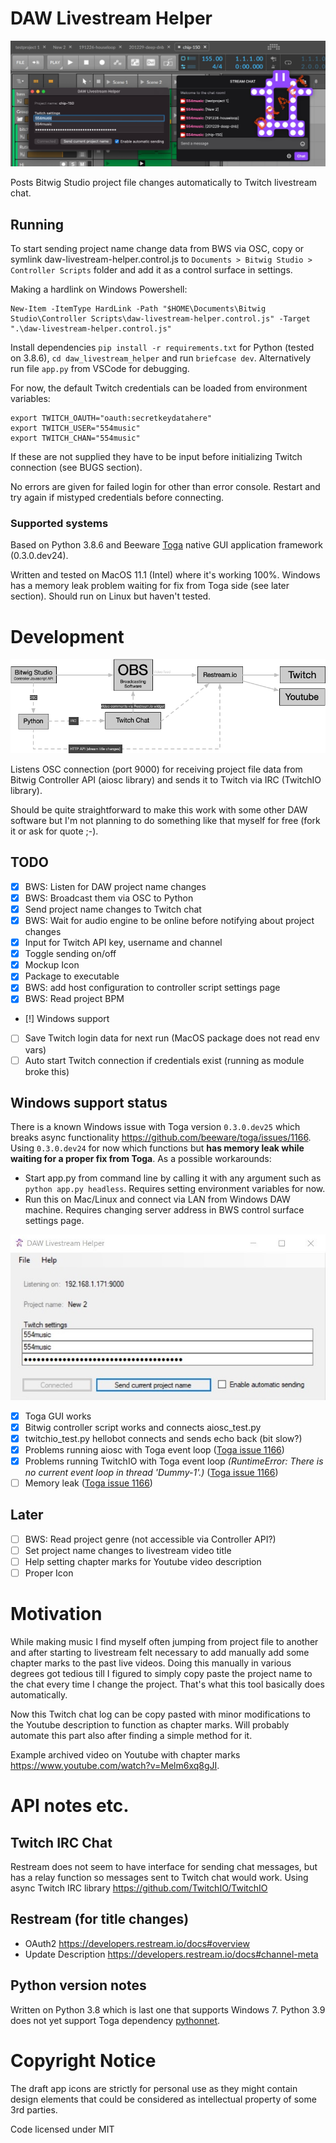 # DAW Livestream Helper
![Mockup Logo and prototype GUI](https://github.com/jasalt/daw-livestream-helper/blob/master/docs/210109-proto.jpg)

Posts Bitwig Studio project file changes automatically to Twitch livestream chat.

## Running
To start sending project name change data from BWS via OSC, copy or symlink daw-livestream-helper.control.js to `Documents > Bitwig Studio > Controller Scripts` folder and add it as a control surface in settings.

Making a hardlink on Windows Powershell:

    New-Item -ItemType HardLink -Path "$HOME\Documents\Bitwig Studio\Controller Scripts\daw-livestream-helper.control.js" -Target ".\daw-livestream-helper.control.js"

Install dependencies `pip install -r requirements.txt` for Python (tested on 3.8.6), `cd daw_livestream_helper` and run `briefcase dev`. Alternatively run file `app.py` from VSCode for debugging.

For now, the default Twitch credentials can be loaded from environment variables:

    export TWITCH_OAUTH="oauth:secretkeydatahere"
    export TWITCH_USER="554music"
    export TWITCH_CHAN="554music"

If these are not supplied they have to be input before initializing Twitch connection (see BUGS section).

No errors are given for failed login for other than error console. Restart and try again if mistyped credentials before connecting.

### Supported systems

Based on Python 3.8.6 and Beeware [Toga](https://toga.readthedocs.io/en/latest/) native GUI application framework (0.3.0.dev24). 

Written and tested on MacOS 11.1 (Intel) where it's working 100%. Windows has a memory leak problem waiting for fix from Toga side (see later section). Should run on Linux but haven't tested.
 
# Development

![Concept Image](https://github.com/jasalt/daw-livestream-helper/blob/master/docs/210107-daw-livestream-helper.png)

Listens OSC connection (port 9000) for receiving project file data from Bitwig Controller API (aiosc library) and sends it to Twitch via IRC (TwitchIO library).

Should be quite straightforward to make this work with some other DAW software but I'm not planning to do something like that myself for free (fork it or ask for quote ;-).

## TODO

- [X] BWS: Listen for DAW project name changes 
- [X] BWS: Broadcast them via OSC to Python
- [X] Send project name changes to Twitch chat
- [X] BWS: Wait for audio engine to be online before notifying about project changes
- [X] Input for Twitch API key, username and channel
- [X] Toggle sending on/off
- [X] Mockup Icon
- [X] Package to executable
- [X] BWS: add host configuration to controller script settings page
- [X] BWS: Read project BPM
- [!] Windows support
- [ ] Save Twitch login data for next run (MacOS package does not read env vars)
- [ ] Auto start Twitch connection if credentials exist (running as module broke this)

## Windows support status

There is a known Windows issue with Toga version `0.3.0.dev25` which breaks async functionality https://github.com/beeware/toga/issues/1166. Using `0.3.0.dev24` for now which functions but **has memory leak while waiting for a proper fix from Toga**. As a possible workarounds:

- Start app.py from command line by calling it with any argument such as `python app.py headless`. Requires setting environment variables for now.
- Run this on Mac/Linux and connect via LAN from Windows DAW machine. Requires changing server address in BWS control surface settings page.

![Winforms](https://github.com/jasalt/daw-livestream-helper/blob/master/docs/210113-winforms.jpg)

- [X] Toga GUI works
- [X] Bitwig controller script works and connects aiosc_test.py
- [X] twitchio_test.py hellobot connects and sends echo back (bit slow?)
- [X] Problems running aiosc with Toga event loop ([Toga issue 1166](https://github.com/beeware/toga/issues/1166))
- [X] Problems running TwitchIO with Toga event loop *(RuntimeError: There is no current event loop in thread 'Dummy-1'.)* ([Toga issue 1166](https://github.com/beeware/toga/issues/1166))
- [ ] Memory leak ([Toga issue 1166](https://github.com/beeware/toga/issues/1166))

## Later

- [ ] BWS: Read project genre (not accessible via Controller API?)
- [ ] Set project name changes to livestream video title
- [ ] Help setting chapter marks for Youtube video description
- [ ] Proper Icon

# Motivation 

While making music I find myself often jumping from project file to another and after starting to livestream  felt necessary to add manually add some chapter marks to the past live videos. Doing this manually in various degrees got tedious till I figured to simply copy paste the project name to the chat every time I change the project. That's what this tool basically does automatically.

Now this Twitch chat log can be copy pasted with minor modifications to the Youtube description to function as chapter marks. Will probably automate this part also after finding a simple method for it.

Example archived video on Youtube with chapter marks https://www.youtube.com/watch?v=Melm6xq8gJI.

# API notes etc.

## Twitch IRC Chat
Restream does not seem to have interface for sending chat messages, but has a relay function so messages sent to Twitch chat would work. Using async Twitch IRC library https://github.com/TwitchIO/TwitchIO

## Restream (for title changes)
- OAuth2 https://developers.restream.io/docs#overview
- Update Description https://developers.restream.io/docs#channel-meta

## Python version notes
Written on Python 3.8 which is last one that supports Windows 7. Python 3.9 does not yet support Toga dependency [pythonnet](https://github.com/pythonnet/pythonnet).

# Copyright Notice
The draft app icons are strictly for personal use as they might contain design elements that could be considered as intellectual property of some 3rd parties. 

Code licensed under MIT